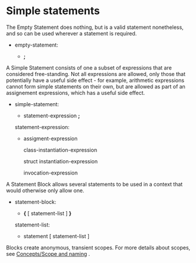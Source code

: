 <div id="simple-statements" class="section level1">

Simple statements
=================

The Empty Statement does nothing, but is a valid statement nonetheless,
and so can be used wherever a statement is required.

-   empty-statement:

    -   **;**

A Simple Statement consists of one a subset of expressions that are
considered free-standing. Not all expressions are allowed, only those
that potentially have a useful side effect - for example, arithmetic
expressions cannot form simple statements on their own, but are allowed
as part of an assignement expressions, which has a useful side effect.

-   simple-statement:

    -   statement-expression **;**

    statement-expression:

    -   assigment-expression

        class-instantiation-expression

        struct instantiation-expression

        invocation-expression

A Statement Block allows several statements to be used in a context that
would otherwise only allow one.

-   statement-block:

    -   **{** [ statement-list ] **}**

    statement-list:

    -   statement [ statement-list ]

Blocks create anonymous, transient scopes. For more details about
scopes, see [Concepts/Scope and
naming](http://wiki.gnome.org/action/show/Projects/Vala/Manual/Export/Vala/Manual/Concepts#Scope_and_naming)
.

</div>
